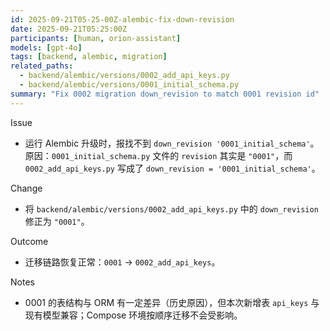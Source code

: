 ```yaml
---
id: 2025-09-21T05-25-00Z-alembic-fix-down-revision
date: 2025-09-21T05:25:00Z
participants: [human, orion-assistant]
models: [gpt-4o]
tags: [backend, alembic, migration]
related_paths:
  - backend/alembic/versions/0002_add_api_keys.py
  - backend/alembic/versions/0001_initial_schema.py
summary: "Fix 0002 migration down_revision to match 0001 revision id"
---
```


Issue

- 运行 Alembic 升级时，报找不到 `down_revision '0001_initial_schema'`。原因：`0001_initial_schema.py` 文件的 `revision` 其实是 `"0001"`，而 `0002_add_api_keys.py` 写成了 `down_revision = '0001_initial_schema'`。

Change

- 将 `backend/alembic/versions/0002_add_api_keys.py` 中的 `down_revision` 修正为 `"0001"`。

Outcome

- 迁移链路恢复正常：`0001` → `0002_add_api_keys`。

Notes

- 0001 的表结构与 ORM 有一定差异（历史原因），但本次新增表 `api_keys` 与现有模型兼容；Compose 环境按顺序迁移不会受影响。
